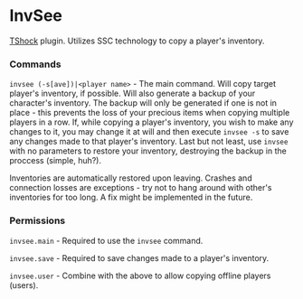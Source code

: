 InvSee
======
[TShock](https://github.com/NyxStudios/TShock/) plugin. Utilizes SSC technology to copy a player's inventory.


### Commands ###
`invsee (-s[ave])|<player name>` - The main command. Will copy target player's inventory, if possible. Will also generate a backup of your character's inventory. The backup will only be generated if one is not in place -  this prevents the loss of your precious items when copying multiple players in a row. If, while copying a player's inventory, you wish to make any changes to it, you may change it at will and then execute `invsee -s` to save any changes made to that player's inventory. Last but not least, use `invsee` with no parameters to restore your inventory, destroying the backup in the proccess (simple, huh?).

Inventories are automatically restored upon leaving. Crashes and connection losses are exceptions - try not to hang around with other's inventories for too long. A fix might be implemented in the future.


### Permissions ###
`invsee.main` - Required to use the `invsee` command.

`invsee.save` - Required to save changes made to a player's inventory.

`invsee.user` - Combine with the above to allow copying offline players (users).
